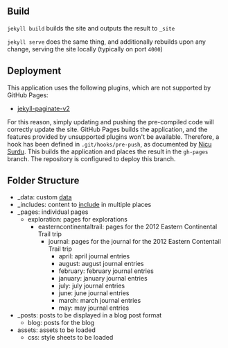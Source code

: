 ## Build

`jekyll build` builds the site and outputs the result to `_site`

`jekyll serve` does the same thing, and additionally rebuilds upon any change, serving the site locally (typically on port `4000`)

## Deployment

This application uses the following plugins, which are not supported by GitHub Pages:

- [jekyll-paginate-v2][jekyll-paginate-v2]

For this reason, simply updating and pushing the pre-compiled code will correctly update the site. GitHub Pages builds the application, and the features provided by unsupported plugins won't be available. Therefore, a hook has been defined in `.git/hooks/pre-push`, as documented by [Nicu Surdu][pre-push]. This builds the application and places the result in the `gh-pages` branch. The repository is configured to deploy this branch.

## Folder Structure
- _data: custom [data][data]
- _includes: content to [include][include] in multiple places
- _pages: individual pages
    - exploration: pages for explorations
        - easterncontinentaltrail: pages for the 2012 Eastern Continental Trail trip
            - journal: pages for the journal for the 2012 Eastern Contentail Trail trip
                - april: april journal entries
                - august: august journal entries
                - february: february journal entries
                - january: january journal entries
                - july: july journal entries
                - june: june journal entries
                - march: march journal entries
                - may: may journal entries
- _posts: posts to be displayed in a blog post format
    - blog: posts for the blog
- assets: assets to be loaded
    - css: style sheets to be loaded

[data]: https://jekyllrb.com/docs/datafiles/
[include]: https://jekyllrb.com/tutorials/convert-site-to-jekyll/#9-simplify-your-site-with-includes
[jekyll-paginate-v2]: https://github.com/sverrirs/jekyll-paginate-v2
[pre-push]: https://surdu.me/2020/02/04/jekyll-git-hook.html